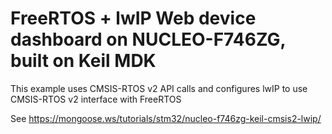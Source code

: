 # FreeRTOS + lwIP Web device dashboard on NUCLEO-F746ZG, built on Keil MDK

This example uses CMSIS-RTOS v2 API calls and configures lwIP to use CMSIS-RTOS v2 interface with FreeRTOS

See https://mongoose.ws/tutorials/stm32/nucleo-f746zg-keil-cmsis2-lwip/

